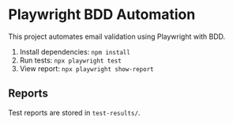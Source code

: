 # Playwright BDD Automation

This project automates email validation using Playwright with BDD.

1. Install dependencies: `npm install`  
2. Run tests: `npx playwright test`  
3. View report: `npx playwright show-report`  

## Reports  
Test reports are stored in `test-results/`.  
